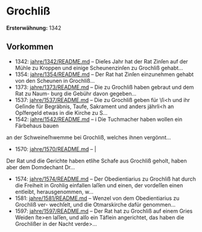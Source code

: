 # Grochliß

**Ersterwähnung:** 1342

## Vorkommen
- 1342: [jahre/1342/README.md](../jahre/1342/README.md) – Dieſes Jahr hat der Rat Zinſen auf der Mühle
zu Kroppen und einige Scheunenzinſen zu Grochliß gehabt...
- 1354: [jahre/1354/README.md](../jahre/1354/README.md) – Der Rat hat Zinſen einzunehmen gehabt von den
Scheunen in Grochliß...
- 1373: [jahre/1373/README.md](../jahre/1373/README.md) – Die zu Grochliß haben gebraut und dem Rat zu Naum-
burg die Gebühr davon gegeben...
- 1537: [jahre/1537/README.md](../jahre/1537/README.md) – Die zu Grochliß geben für \ſi<h und ihr Geſinde für
Begräbnis, Taufe, Sakrament und anders jährli<h an
Opſfergeld etwas in die Kirche zu S...
- 1542: [jahre/1542/README.md](../jahre/1542/README.md) – i Die Tuchmacher haben wollen ein Färbehaus bauen

an der Schweineſhwemme bei Grochliß, welches ihnen
vergönnt...
- 1570: [jahre/1570/README.md](../jahre/1570/README.md) – |

Der Rat und die Gerichte haben etlihe Schafe aus
Grochliß geholt, haben aber dem Domdechant Dr...
- 1574: [jahre/1574/README.md](../jahre/1574/README.md) – Der Obedientiarius zu Grochliß hat durch die Freiheit
in Grohlig einfallen laſſen und einen, der vordeſſen einen
entleibt, herausgenommen, w...
- 1581: [jahre/1581/README.md](../jahre/1581/README.md) – Wenzel von dem Obedientiarius zu Grochliß ver-
wechſelt, und die Otmarskirche dafür genommen...
- 1597: [jahre/1597/README.md](../jahre/1597/README.md) – Der Rat hat zu Grochliß auf einem Gries Weiden
ſte>en laſſen, und alſo ein Täflein angerichtet, das haben
die Grochlißer in der Nacht verde>...
